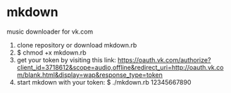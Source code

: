 mkdown
======

music downloader for vk.com

1. clone repository or download mkdown.rb
2. $ chmod +x mkdown.rb
3. get your token by visiting this link: https://oauth.vk.com/authorize?client_id=3718612&scope=audio,offline&redirect_uri=http://oauth.vk.com/blank.html&display=wap&response_type=token
4. start mkdown with your token: $ ./mkdown.rb 12345667890